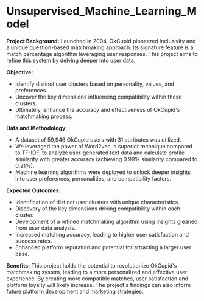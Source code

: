 # Unsupervised_Machine_Learning_Model

**Project Background:**
Launched in 2004, OkCupid pioneered inclusivity and a unique question-based matchmaking approach. Its signature feature is a match percentage algorithm leveraging user responses.  This project aims to refine this system by delving deeper into user data.

**Objective:**
- Identify distinct user clusters based on personality, values, and preferences.
- Uncover the key dimensions influencing compatibility within these clusters.
- Ultimately, enhance the accuracy and effectiveness of OkCupid's matchmaking process.

**Data and Methodology:**
- A dataset of 59,946 OkCupid users with 31 attributes was utilized.
- We leveraged the power of Word2vec, a superior technique compared to TF-IDF, to analyze user-generated text data and calculate profile similarity with greater accuracy (achieving 0.99% similarity compared to 0.21%).
- Machine learning algorithms were deployed to unlock deeper insights into user preferences, personalities, and compatibility factors.

**Expected Outcomes:**
- Identification of distinct user clusters with unique characteristics.
- Discovery of the key dimensions driving compatibility within each cluster.
- Development of a refined matchmaking algorithm using insights gleaned from user data analysis.
- Increased matching accuracy, leading to higher user satisfaction and success rates.
- Enhanced platform reputation and potential for attracting a larger user base.

**Benefits:**
This project holds the potential to revolutionize OkCupid's matchmaking system, leading to a more personalized and effective user experience. By creating more compatible matches, user satisfaction and platform loyalty will likely increase. The project's findings can also inform future platform development and marketing strategies.


